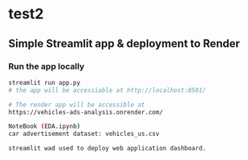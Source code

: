 # test2

## Simple Streamlit app & deployment to Render

### Run the app locally

```bash
streamlit run app.py
# the app will be accessiable at http://localhost:8501/

# The render app will be accessible at 
https://vehicles-ads-analysis.onrender.com/

NoteBook (EDA.ipynb)
car advertisement dataset: vehicles_us.csv

streamlit wad used to deploy web application dashboard.
